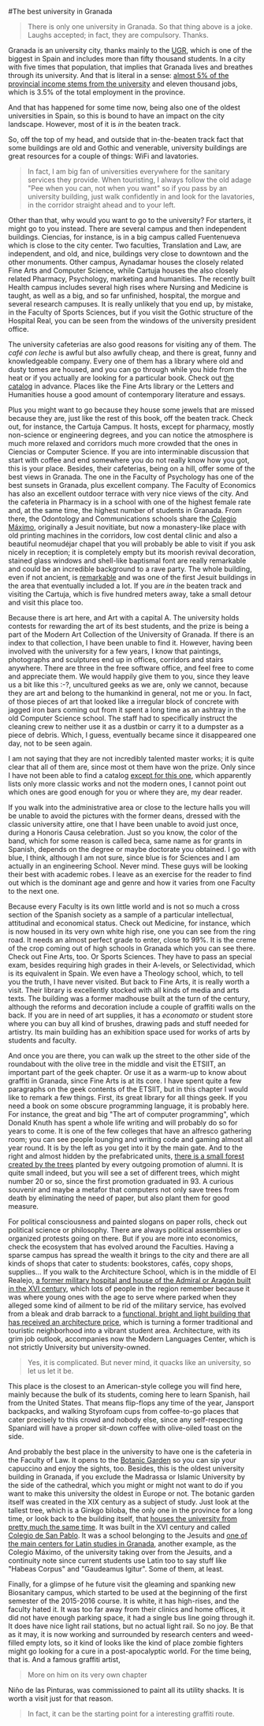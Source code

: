 #The best university in Granada

>There is only one university in Granada. So that thing above is a joke. Laughs accepted; in fact, they are compulsory. Thanks.

Granada is an university city, thanks mainly to the [UGR](http://ugr.university), which is one of the biggest in Spain and includes more than fifty thousand students. In a city with five times that population, that implies that Granada lives and breathes through its university. And that is literal in a sense: [almost 5% of the provincial income stems from the university](http://www.ideal.es/granada/v/20120503/granada/motores-granada-20120503.html) and eleven thousand jobs, which is 3.5% of the total employment in the province.

And that has happened for some time now, being also one of the oldest universities in Spain, so this is bound to have an impact on the city landscape. However, most of it is *in* the beaten track. 

So, off the top of my head, and outside that in-the-beaten track fact that some buildings are old and Gothic and venerable, university buildings are great resources for a couple of things: WiFi and lavatories.

>In fact, I am big fan of universities everywhere for the sanitary services they provide. When touristing, I always follow the old adage "Pee when you can, not when you want" so if you pass by an university building, just walk confidently in and look for the lavatories, in the corridor straight ahead and to your left.

Other than that, why would you want to go to the university? For starters, it might go to you instead. There are several campus and then independent buildings. Ciencias, for instance, is in a big campus called Fuentenueva which is close to the city center. Two faculties, Translation and Law, are independent, and old, and nice, buildings very close to downtown and the other monuments. Other campus, Aynadamar houses the closely related Fine Arts and Computer Science, while Cartuja houses the also closely related Pharmacy, Psychology, marketing and humanities. The recently built Health campus includes several high rises where Nursing and Medicine is taught, as well as a big, and so far unfinished, hospital, the morgue and several research campuses. It is really unlikely that you end up, by mistake, in the Faculty of Sports Sciences, but if you visit the Gothic structure of the Hospital Real, you can be seen from the windows of the university president office.

The university cafeterias are also good reasons for visiting any of them. The *café con leche* is awful but also awfully cheap, and there is great, funny and knowledgeable company. Every one of them has a library where old and dusty tomes are housed, and you can go through while you hide from the heat or if you actually are looking for a particular book. Check out [the catalog](http://biblioteca.ugr.es/pages/catalogo) in advance. Places like the Fine Arts library or the Letters and Humanities house a good amount of contemporary literature and essays.

Plus you might want to go because they house some jewels that are missed because they are, just like the rest of this book, off the beaten track. Check out, for instance, the Cartuja Campus. It hosts, except for pharmacy, mostly non-science or engineering degrees, and you can notice the atmosphere is much more relaxed and corridors much more crowded that the ones in Ciencias or Computer Science. If you are into interminable discussion that start with coffee and end somewhere you do not really know how you got, this is your place. Besides, their cafeterias, being on a hill, offer some of the best views in Granada. The one in the Faculty of Psychology has one of the best sunsets in Granada, plus excellent company. The Faculty of Economics has also an excellent outdoor terrace with very nice views of the city. And the cafeteria in Pharmacy is in a school with one of the highest female rate and, at the same time, the highest number of students in Granada. From there, the Odontology and Communications schools share the [Colegio Máximo](http://fcd.ugr.es/pages/facultad/colegio), originally a Jesuit novitiate, but now a monastery-like place with old printing machines in the corridors, low cost dental clinic and also a beautiful neomudéjar chapel that you will probably be able to visit if you ask nicely in reception; it is completely empty but its moorish revival decoration, stained glass windows and shell-like baptismal font are really remarkable and could be an incredible background to a rave party. The whole building, even if not ancient, is [remarkable](http://lastresgranadas.blogspot.com.es/2012/04/colegio-maximo-de-los-jesuitas-en.html) and was one of the first Jesuit buildings in the area that eventually included a lot. If you are *in* the beaten track and visiting the Cartuja, which is five hundred meters away, take a small detour and visit this place too.

Because there is art here, and Art with a capital A. The university holds contests for rewarding the art of its best students, and the prize is being a part of the Modern Art Collection of the University of Granada. If there is an index to that collection, I have been unable to find it. However, having been involved with the university for a few years, I know that paintings, photographs and sculptures end up in offices, corridors and stairs anywhere. There are three in the free software office, and feel free to come and appreciate them. We would happily give them to you, since they leave us a bit like this :-?, uncultured geeks as we are, only we cannot, because they are art and belong to the humankind in general, not me or you. In fact, of those pieces of art that looked like a irregular block of concrete with jagged iron bars coming out from it spent a long time as an ashtray in the old Computer Science school. The staff had to specifically instruct the cleaning crew to neither use it as a dustbin or carry it to a dumpster as a piece of debris. Which, I guess, eventually became since it disappeared one day, not to be seen again.

I am not saying that they are not incredibly talented master works; it
is quite clear that all of them are, since most ot them have won the
prize. Only since I have not been able 
to find a catalog
[except for this one](http://patrimonio3d.ugr.es/index.php/granada/pintura),
which apparently lists only more classic works and not the modern
ones, I cannot point out which ones are good enough for you or where
they are, my dear reader. 

If you walk into the administrative area or close to the lecture halls
you will be unable to avoid the pictures with the former deans,
dressed with the classic university attire, one that I have been
unable to avoid just once, during a Honoris Causa celebration. Just so
you know, the color of the band, which for some reason is called beca,
same name as for grants in Spanish, depends on the degree or maybe
doctorate you obtained. I go with blue, I think, although I am not
sure, since blue is for Sciences and I am actually in an engineering
School. Never mind. These guys will be looking their best with
academic robes. I leave as an exercise for the reader to find out
which is the dominant age and genre and how it varies from one Faculty
to the next one. 

Because every Faculty is its own little world and is not so much a cross section of the Spanish society as a sample of a particular intellectual, attitudinal and economical status. Check out Medicine, for instance, which is now housed in its very own white high rise, one you can see from the ring road. It needs an almost perfect grade to enter, close to 99%. It is the creme of the crop coming out of high schools in Granada which you can see there. Check out Fine Arts, too. Or Sports Sciences. They have to pass an special exam, besides requiring high grades in their A-levels, or Selectividad, which is its equivalent in Spain. We even have a Theology school, which, to tell you the truth, I have never visited. But back to Fine Arts, it is really worth a visit. Their library is excellently stocked with all kinds of media and arts texts. The building was a former madhouse built at the turn of the century, although the reforms and decoration include a couple of graffiti walls on the back. If you are in need of art supplies, it has a *economato* or student store where you can buy all kind of brushes, drawing pads and stuff needed for artistry. Its main building has an exhibition space used for works of arts by students and faculty.

And once you are there, you can walk up the street to the other side
of the roundabout with the olive tree in the middle and visit the ETSIIT, an important part of the geek
chapter. Or use it as a warm-up to know about graffiti in Granada,
since Fine Arts is at its core. I have spent quite a few paragraphs on
the geek contents of the ETSIIT, but in this chapter I would like to
remark a few things. First, its great library for all things geek. If
you need a book on some obscure programming language, it is probably
here. For instance, the great and big "The art of computer
programming", which Donald Knuth has spent a whole life writing and
will probably do so for years to come. It is one of the few colleges
that have an alfresco gathering room; you can see people lounging and
writing code and gaming almost all year round. It is by the left as
you get into it by the main gate. And to the right and almost hidden
by the prefabricated units, [there is a small forest created by the
trees](https://www.flickr.com/photos/atalaya/149900614) planted by every outgoing promotion of alumni. It is quite small
indeed, but you will see a set of different trees, which might number
20 or so, since the first promotion graduated in 93. A curious
souvenir and maybe a metafor that computers not only save trees from
death by eliminating the need of paper, but also plant them for good
measure. 

For political consciousness and painted slogans on paper rolls, check out political science or philosophy. There are always political assemblies or organized protests going on there. But if you are more into economics, check the ecosystem that has evolved around the Faculties. Having a sparse campus has spread the wealth it brings to the city and there are all kinds of shops that cater to students: bookstores, cafés, copy shops, supplies... If you walk to the Architecture School, which is in the middle of El Realejo, [a former military hospital and house of the Admiral or Aragón built in the XVI century](https://prezi.com/r-rgq3hih_22/el-hospital-militar-de-granada-antiguo-palacio-del-almirant/), which lots of people in the region remember because it was where young ones with the age to serve where parked when they alleged some kind of ailment to be rid of the military service, has evolved from a bleak and drab barrack to a [functional, bright and light building that has received an architecture price](https://minutosdearquitectura.wordpress.com/2015/06/19/premio-arquitectura-2015-para-la-rehabilitacion-del-antiguo-hospital-militar-de-granada-de-victor-lopez-cotelo/), which is turning a former traditional and touristic neighborhood into a vibrant student area. Architecture, with its grim job outlook, accompanies now the Modern Languages Center, which is not strictly University but university-owned.

>Yes, it is complicated. But never mind, it quacks like an university, so let us let it be.

This place is the closest to an American-style college you will find here, mainly because the bulk of its students, coming here to learn Spanish, hail from the United States. That means flip-flops any time of the year, Jansport backpacks, and walking Styrofoam cups from coffee-to-go places that cater precisely to this crowd and nobody else, since any self-respecting Spaniard will have a proper sit-down coffee with olive-oiled toast on the side.

And probably the best place in the university to have one is the cafeteria in the Faculty of Law. It opens to the [Botanic Garden](https://es.wikipedia.org/wiki/Jard%C3%ADn_Bot%C3%A1nico_de_la_Universidad_de_Granada) so you can sip your capuccino and enjoy the sights, too. Besides, this is the oldest university building in Granada, if you exclude the Madrassa or Islamic University by the side of the cathedral, which you might or might not want to do if you want to make this university the oldest in Europe or not. The botanic garden itself was created in the XIX century as a subject of study. Just look at the tallest tree, which is a Ginkgo biloba, the only one in the province for a long time, or look back to the building itself, that [houses the university from pretty much the same time](https://es.wikipedia.org/wiki/Facultad_de_Derecho_de_la_Universidad_de_Granada#Historia_de_la_Facultad). It was built in the XVI century and called [Colegio de San Pablo](http://www.jesuitas.es/index.php?option=com_content&view=article&id=937:el-retablo-del-antiguo-colegio-jesuita-de-san-pablo-en-granada&catid=34:jesuitas-espana&Itemid=63). It was a school belonging to the Jesuits and [one of the main centers for Latin studies in Granada](https://books.google.es/books?id=txtt7QLOUQUC&pg=PA256&lpg=PA256&dq=%22colegio+de+san+pablo%22+granada&source=bl&ots=bFduBN76P1&sig=7qx1APQlqhq_CEpSCPXg4Si0FuM&hl=es&sa=X&ved=0ahUKEwjx8PSks43KAhUChhoKHUoMDT0Q6AEIYTAN#v=onepage&q=%22colegio%20de%20san%20pablo%22%20granada&f=false), another example, as the Colegio Máximo, of the university taking over from the Jesuits, and a continuity note since current students use Latin too to say stuff like "Habeas Corpus" and "Gaudeamus Igitur". Some of them, at least.

Finally, for a glimpse of he future visit the gleaming and spanking new Biosanitary campus, which started to be used at the beginning of the first semester of the 2015-2016 course. It is white, it has high-rises, and the faculty hated it. It was too far away from their clinics and home offices, it did not have enough parking space, it had a single bus line going through it. It does have nice light rail stations, but no actual light rail. So no joy. Be that as it may, it is now working and surrounded by research centers and weed-filled empty lots, so it kind of looks like the kind of place zombie fighters might go looking for a cure in a post-apocalyptic world. For the time being, that is. And a famous graffiti artist,

>More on him on its very own chapter

Niño de las Pinturas, was commissioned to paint all its utility shacks. It is worth a visit just for that reason.

>In fact, it can be the starting point for a interesting graffiti route. 






